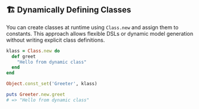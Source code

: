 ## 🏗️ Dynamically Defining Classes

You can create classes at runtime using `Class.new` and assign them to constants. This approach allows flexible DSLs or dynamic model generation without writing explicit class definitions.

```ruby
klass = Class.new do
  def greet
    "Hello from dynamic class"
  end
end

Object.const_set('Greeter', klass)

puts Greeter.new.greet
# => "Hello from dynamic class"
```